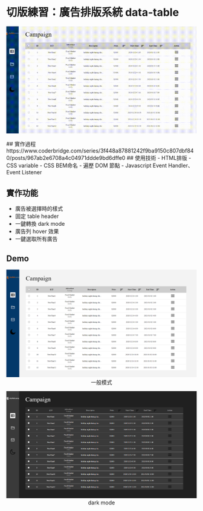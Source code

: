 # 切版練習：廣告排版系統 data-table
<p align="center">
<img src="https://raw.githubusercontent.com/wintersprouter/data-table/master/public/Desktop%202021.gif">
</p>
## 實作過程
https://www.coderbridge.com/series/3f448a87881242f9ba9150c807dbf840/posts/967ab2e6708a4c04971ddde9bd6dffe0
## 使用技術 
  -  HTML排版
  -  CSS variable
  -  CSS  BEM命名
  -  遍歷 DOM 節點
  -  Javascript Event Handler、Event Listener
  
## 實作功能
  -  廣告被選擇時的樣式
  -  固定 table header
  -  一鍵轉換 dark mode
  -  廣告列 hover 效果
  -  一鍵選取所有廣告
## Demo
<p align="center">
  <img src="https://raw.githubusercontent.com/wintersprouter/data-table/master/public/whiteMode.png"/>
  一般模式
</p>
<p align="center">
  <img src="https://raw.githubusercontent.com/wintersprouter/data-table/master/public/darkMode.png"/>
  dark mode
</p>
